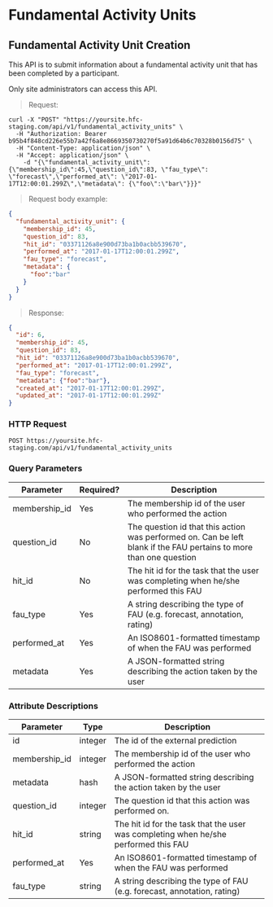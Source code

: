 
# Fundamental Activity Units

## Fundamental Activity Unit Creation

This API is to submit information about a fundamental activity unit that has been completed by a participant.

Only site administrators can access this API.

> Request:

```shell
curl -X "POST" "https://yoursite.hfc-staging.com/api/v1/fundamental_activity_units" \
  -H "Authorization: Bearer b95b4f848cd226e55b7a42f6a8e8669350730270f5a91d64b6c70328b0156d75" \
  -H "Content-Type: application/json" \
  -H "Accept: application/json" \
	-d "{\"fundamental_activity_unit\":{\"membership_id\":45,\"question_id\":83, \"fau_type\": \"forecast\",\"performed_at\": \"2017-01-17T12:00:01.299Z\",\"metadata\": {\"foo\":\"bar\"}}}"
```

> Request body example:

```json
{
  "fundamental_activity_unit": {
    "membership_id": 45,
    "question_id": 83,
    "hit_id": "03371126a8e900d73ba1b0acbb539670",
    "performed_at": "2017-01-17T12:00:01.299Z",
    "fau_type": "forecast",
    "metadata": {
      "foo":"bar"
    }
  }
}
```


> Response:

```json
{
  "id": 6,
  "membership_id": 45,
  "question_id": 83,
  "hit_id": "03371126a8e900d73ba1b0acbb539670",
  "performed_at": "2017-01-17T12:00:01.299Z",
  "fau_type": "forecast",
  "metadata": {"foo":"bar"},
  "created_at": "2017-01-17T12:00:01.299Z",
  "updated_at": "2017-01-17T12:00:01.299Z"
}
```

### HTTP Request

`POST https://yoursite.hfc-staging.com/api/v1/fundamental_activity_units`


### Query Parameters

Parameter | Required? | Description
--------- | --------- | -----------
membership_id | Yes | The membership id of the user who performed the action
question_id | No | The question id that this action was performed on. Can be left blank if the FAU pertains to more than one question
hit_id | No | The hit id for the task that the user was completing when he/she performed this FAU
fau_type | Yes | A string describing the type of FAU (e.g. forecast, annotation, rating)
performed_at | Yes | An ISO8601-formatted timestamp of when the FAU was performed
metadata | Yes | A JSON-formatted string describing the action taken by the user


### Attribute Descriptions

Parameter | Type | Description
--------- | ------- | -----------
id | integer | The id of the external prediction
membership_id | integer | The membership id of the user who performed the action
metadata | hash | A JSON-formatted string describing the action taken by the user
question_id | integer | The question id that this action was performed on.
hit_id | string | The hit id for the task that the user was completing when he/she performed this FAU
performed_at | Yes | An ISO8601-formatted timestamp of when the FAU was performed
fau_type | string | A string describing the type of FAU (e.g. forecast, annotation, rating)
